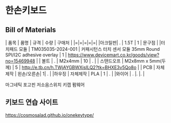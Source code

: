 # 한손키보드
## 

## Bill of Materials

| 품목 | 품명 | 규격 | 수량 | 구매처 |
|=|=|=|=|=|
|아크릴판| . | 1.5T | 1 | 문구점 |
|터치패드 모듈 |  TM035035-2024-001 | 커패시턴스 터치 센서 모듈 35mm Round SPI/I2C adhesive overlay | 1 | https://www.devicemart.co.kr/goods/view?no=15469948 |
| 볼트 | . | M2x4mm | 10 | . |
| 스탠드오프 | M2x8mm x 5mm(두께) | 5 | http://e.tb.cn/h.TWjAYGBWXisILQ2?tk=BHXE3v5Qo8o |
| PCB | 자체제작 | 왼손/오른손| 1| . |
|하우징 | 자체제작 | PLA | 1 | . |
|와이어 | . |. |. |

마그네틱 포고핀
저소음스위치
키캡
펌웨어

## 키보드 연습 사이트
https://cosmosalad.github.io/onekeytype/